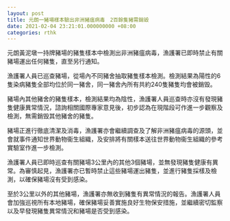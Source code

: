 ```yaml
---
layout: post
title: 元朗一豬場樣本驗出非洲豬瘟病毒　2百餘隻豬需銷毀
date: 2021-02-04 23:21:01.000000000 +08:00
categories: rthk
---
```


元朗黃泥墩一持牌豬場的豬隻樣本中檢測出非洲豬瘟病毒，漁護署已即時禁止有關豬場運出任何豬隻，直至另行通知。

漁護署人員已巡查豬場，從場內不同豬舍抽取豬隻樣本檢測。檢測結果為陽性的6隻染病豬隻全部均位於同一豬舍，同一豬舍內所有共約240隻豬隻均會被銷毁。

豬場內其他豬舍的豬隻樣本，檢測結果均為陰性，漁護署人員巡查時亦沒有發現豬隻健康異常情況，諮詢相關國際專家意見後，初步認為在現階段可作進一步觀察及檢測，無需銷毁其他豬舍的豬隻。

豬場正進行徹底清潔及消毒，漁護署亦會繼續調查及了解非洲豬瘟病毒的源頭，並會就事件通知世界動物衞生組織，及安排將有關樣本送往世界動物衞生組織的參考實驗室作進一步檢測。

漁護署人員已即時巡查有關豬場3公里內的其他3個豬場，並無發現豬隻健康有異常。為審慎起見，漁護署亦已暫時禁止這些豬場運出豬隻，並進行豬隻採樣及檢測，以確保豬場沒有受到感染。

至於3公里以外的其他豬場，漁護署亦無收到豬隻有異常情況的報告。漁護署人員會加強巡視所有本地豬場，確保豬場妥善實施良好生物保安措施，並繼續密切監察以及早發現豬隻異常情況和豬場是否受到感染。
